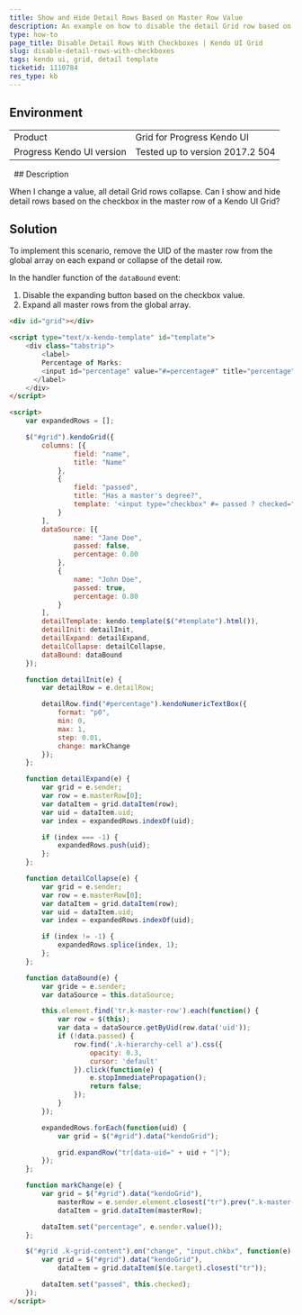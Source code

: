 ```yaml
---
title: Show and Hide Detail Rows Based on Master Row Value
description: An example on how to disable the detail Grid row based on the checkbox in the master row and how to persist expanded rows after the Grid is refreshed.
type: how-to
page_title: Disable Detail Rows With Checkboxes | Kendo UI Grid
slug: disable-detail-rows-with-checkboxes
tags: kendo ui, grid, detail template
ticketid: 1110784
res_type: kb
---
```


## Environment

<table>
 <tr>
  <td>Product</td>
  <td>Grid for Progress Kendo UI</td>
 </tr>
 <tr>
  <td>Progress Kendo UI version</td>
  <td>Tested up to version 2017.2 504</td>
 </tr>
</table>
 
## Description

When I change a value, all detail Grid rows collapse. Can I show and hide detail rows based on the checkbox in the master row of a Kendo UI Grid?

## Solution

To implement this scenario, remove the UID of the master row from the global array on each expand or collapse of the detail row.

In the handler function of the `dataBound` event:

1. Disable the expanding button based on the checkbox value.
1. Expand all master rows from the global array.

```html
<div id="grid"></div>

<script type="text/x-kendo-template" id="template">
    <div class="tabstrip">
        <label>
        Percentage of Marks:
        <input id="percentage" value="#=percentage#" title="percentage" style="width: 100%;" />
      </label>
    </div>
</script>

<script>
    var expandedRows = [];

    $("#grid").kendoGrid({
        columns: [{
                field: "name",
                title: "Name"
            },
            {
                field: "passed",
                title: "Has a master's degree?",
                template: '<input type="checkbox" #= passed ? checked="checked" : "" # class="chkbx"></input>'
            }
        ],
        dataSource: [{
                name: "Jane Doe",
                passed: false,
                percentage: 0.00
            },
            {
                name: "John Doe",
                passed: true,
                percentage: 0.80
            }
        ],
        detailTemplate: kendo.template($("#template").html()),
        detailInit: detailInit,
        detailExpand: detailExpand,
        detailCollapse: detailCollapse,
        dataBound: dataBound
    });

    function detailInit(e) {
        var detailRow = e.detailRow;

        detailRow.find("#percentage").kendoNumericTextBox({
            format: "p0",
            min: 0,
            max: 1,
            step: 0.01,
            change: markChange
        });
    };

    function detailExpand(e) {
        var grid = e.sender;
        var row = e.masterRow[0];
        var dataItem = grid.dataItem(row);
        var uid = dataItem.uid;
        var index = expandedRows.indexOf(uid);

        if (index === -1) {
            expandedRows.push(uid);
        };
    };

    function detailCollapse(e) {
        var grid = e.sender;
        var row = e.masterRow[0];
        var dataItem = grid.dataItem(row);
        var uid = dataItem.uid;
        var index = expandedRows.indexOf(uid);

        if (index != -1) {
            expandedRows.splice(index, 1);
        };
    };

    function dataBound(e) {
        var gride = e.sender;
        var dataSource = this.dataSource;

        this.element.find('tr.k-master-row').each(function() {
            var row = $(this);
            var data = dataSource.getByUid(row.data('uid'));
            if (!data.passed) {
                row.find('.k-hierarchy-cell a').css({
                    opacity: 0.3,
                    cursor: 'default'
                }).click(function(e) {
                    e.stopImmediatePropagation();
                    return false;
                });
            }
        });

        expandedRows.forEach(function(uid) {
            var grid = $("#grid").data("kendoGrid");

            grid.expandRow("tr[data-uid=" + uid + "]");
        });
    };

    function markChange(e) {
        var grid = $("#grid").data("kendoGrid"),
            masterRow = e.sender.element.closest("tr").prev(".k-master-row"),
            dataItem = grid.dataItem(masterRow);

        dataItem.set("percentage", e.sender.value());
    };

    $("#grid .k-grid-content").on("change", "input.chkbx", function(e) {
        var grid = $("#grid").data("kendoGrid"),
            dataItem = grid.dataItem($(e.target).closest("tr"));

        dataItem.set("passed", this.checked);
    });
</script>
```
